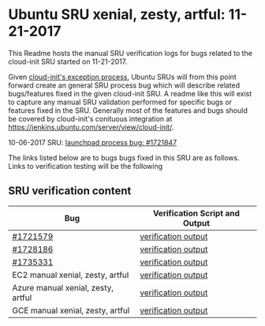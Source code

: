 Ubuntu SRU xenial, zesty, artful: 11-21-2017
=====
This Readme hosts the manual SRU verification logs for bugs related to the cloud-init SRU started on 11-21-2017.

Given [cloud-init's exception process](https://wiki.ubuntu.com/CloudinitUpdates), Ubuntu SRUs will from this point forward create an general SRU process bug which will describe related bugs/features fixed in the given cloud-init SRU. A readme like this will exist to capture any manual SRU validation performed for specific bugs or features fixed in the SRU. Generally most of the features and bugs should be covered by cloud-init's conituous integration at https://jenkins.ubuntu.com/server/view/cloud-init/.


10-06-2017 SRU: [launchpad process bug: #1721847](https://bugs.launchpad.net/ubuntu/+source/cloud-init/+bug/1721847)


The links listed below are to bugs bugs fixed in this SRU are as follows. Links to verification testing will be the following


## SRU verification content
| Bug | Verification Script and Output |
| -------- |  -------- |
| [#1721579](https://pad.lv/1721579) | [verification output](../bugs/lp-1721579.txt) |
| [#1728186](https://pad.lv/1728186) | [verification output](../bugs/lp-1728186.txt) |
| [#1735331](https://pad.lv/1735331) | [verification output](../bugs/lp-1735331.txt) |
| EC2 manual xenial, zesty, artful | [verification output](../manual/ec2-sru-17.1.46.txt) |
| Azure manual xenial, zesty, artful | [verification output](../manual/azure-sru-17.1.46.txt) |
| GCE manual xenial, zesty, artful | [verification output](../manual/gce-sru-17.1.46.txt) |
